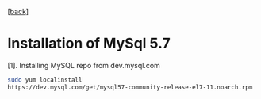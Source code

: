 [\[back\]](../)

# Installation of MySql 5.7

[1]. Installing MySQL repo from dev.mysql.com

```bash
sudo yum localinstall 
https://dev.mysql.com/get/mysql57-community-release-el7-11.noarch.rpm
```

